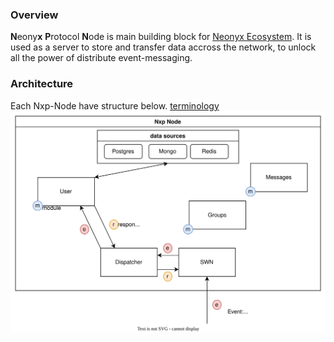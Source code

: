 ### Overview
**N**eony**x** **P**rotocol **N**ode is main building block for [Neonyx Ecosystem](https://neonyx.io). 
It is used as a server to store and transfer data accross the network, to unlock all the power of distribute event-messaging.

### Architecture
Each Nxp-Node have structure below. [terminology](terminology/README.md)
![](img/nxp-node-overview.svg)
